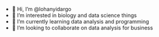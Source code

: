- 👋 Hi, I’m @lohanyidargo
- 👀 I’m interested in biology and data science things
- 🌱 I’m currently learning data analysis and programming
- 💞️ I’m looking to collaborate on data analysis for business

<!---
lohanyidargo/lohanyidargo is a ✨ special ✨ repository because its `README.md` (this file) appears on your GitHub profile.
You can click the Preview link to take a look at your changes.
--->
